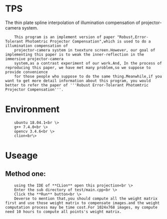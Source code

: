 # TPS
The thin plate spline interpolation of illumination compensation of projector-camera system.

		This program is an implement version of paper "Robust,Error-Tolerant Photomtric Projector Compensation",which is used to do a illumination compensation of
		projector-camera system in txexture screen.However, our goal of implementing this paper is to weak the inner-reflection in the immersive projector-camera
		system,as a contrast experiment of our work.And, In the process of reproducing this paper, we have met many problem,so we suppose to provide convenience 
		for those people who suppose to do the same thing.Meanwhile,if you want to get more detail information about this program, you would better to refer the paper of '''Robust Error-Tolerant Photomtric Projector Compensation'''.

# Environment
		ubuntu 18.04.1<br \>
		g++ 7.4.0<br \>
		opencv 3.4.6<br \>
		clion<br\>

# Useage
## Method one:
		using the IDE of **CLion** open this projection<br \>
		Enter the sub directory of test/main.cpp<br \>
		Click the **Run** button<br \>
		Deverse to mention that,you should compute all the weight matrix first and use those weight matrix to compensate images.and the weight computation process may be time cost.For 1024x768 images, my compute need 10 hours to compute all points's weight matrix.
